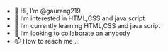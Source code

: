 - 👋 Hi, I’m @gaurang219
- 👀 I’m interested in HTML,CSS and java script
- 🌱 I’m currently learning  HTML,CSS and java script
- 💞️ I’m looking to collaborate on anybody
- 📫 How to reach me ...

<!---
gaurang219/gaurang219 is a ✨ special ✨ repository because its `README.md` (this file) appears on your GitHub profile.
You can click the Preview link to take a look at your changes.
